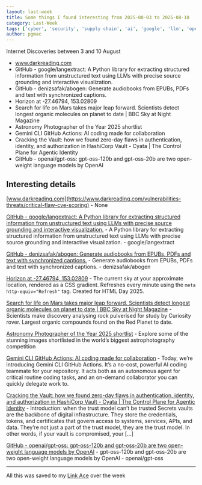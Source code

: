 ```yaml
---
layout: last-week
title: Some things I found interesting from 2025-08-03 to 2025-08-10
category: Last-Week
tags: ['cyber', 'security', 'supply chain', 'ai', 'google', 'llm', 'open source', 'python', 'text', 'ai', 'llm', 'text-to-speech', 'space', 'photography', 'actions', 'ai', 'github', 'google', 'llm', 'pentest', 'security', 'vulnerability', 'ai', 'llm', 'open source', 'technology']
author: pgmac
---
```


Internet Discoveries between  3 and 10 August

- www.darkreading.com
- GitHub - google/langextract: A Python library for extracting structured information from unstructured text using LLMs with precise source grounding and interactive visualization.
- GitHub - denizsafak/abogen: Generate audiobooks from EPUBs, PDFs and text with synchronized captions.
- Horizon at -27.46794, 153.02809
- Search for life on Mars takes major leap forward. Scientists detect longest organic molecules on planet to date | BBC Sky at Night Magazine
- Astronomy Photographer of the Year 2025 shortlist
- Gemini CLI GitHub Actions: AI coding made for collaboration
- Cracking the Vault: how we found zero-day flaws in authentication, identity, and authorization in HashiCorp Vault - Cyata | The Control Plane for Agentic Identity
- GitHub - openai/gpt-oss: gpt-oss-120b and gpt-oss-20b are two open-weight language models by OpenAI

## Interesting details

<a name="www.darkreading.com">[www.darkreading.com](https://www.darkreading.com/vulnerabilities-threats/critical-flaw-cve-scoring)</a> - None

<a name="GitHub - google/langextract: A Python library for extracting structured information from unstructured text using LLMs with precise source grounding and interactive visualization.">[GitHub - google/langextract: A Python library for extracting structured information from unstructured text using LLMs with precise source grounding and interactive visualization.](https://github.com/google/langextract)</a> - A Python library for extracting structured information from unstructured text using LLMs with precise source grounding and interactive visualization. - google/langextract

<a name="GitHub - denizsafak/abogen: Generate audiobooks from EPUBs, PDFs and text with synchronized captions.">[GitHub - denizsafak/abogen: Generate audiobooks from EPUBs, PDFs and text with synchronized captions.](https://github.com/denizsafak/abogen)</a> - Generate audiobooks from EPUBs, PDFs and text with synchronized captions. - denizsafak/abogen

<a name="Horizon at -27.46794, 153.02809">[Horizon at -27.46794, 153.02809](https://sky.dlazaro.ca/)</a> - The current sky at your approximate location, rendered as a CSS gradient. Refreshes every minute using the `meta http-equiv="Refresh"` tag. Created for HTML Day 2025.

<a name="Search for life on Mars takes major leap forward. Scientists detect longest organic molecules on planet to date | BBC Sky at Night Magazine">[Search for life on Mars takes major leap forward. Scientists detect longest organic molecules on planet to date | BBC Sky at Night Magazine](https://www.skyatnightmagazine.com/news/mars-longest-organic-molecules)</a> - Scientists make discovery analysing rock pulverised for study by Curiosity rover. Largest organic compounds found on the Red Planet to date.

<a name="Astronomy Photographer of the Year 2025 shortlist">[Astronomy Photographer of the Year 2025 shortlist](https://www.rmg.co.uk/whats-on/astronomy-photographer-year/galleries/2025-shortlist)</a> - Explore some of the stunning images shortlisted in the world’s biggest astrophotography competition

<a name="Gemini CLI GitHub Actions: AI coding made for collaboration">[Gemini CLI GitHub Actions: AI coding made for collaboration](https://blog.google/technology/developers/introducing-gemini-cli-github-actions/)</a> - Today, we’re introducing Gemini CLI GitHub Actions. It’s a no-cost, powerful AI coding teammate for your repository. It acts both as an autonomous agent for critical routine coding tasks, and an on-demand collaborator you can quickly delegate work to.

<a name="Cracking the Vault: how we found zero-day flaws in authentication, identity, and authorization in HashiCorp Vault - Cyata | The Control Plane for Agentic Identity">[Cracking the Vault: how we found zero-day flaws in authentication, identity, and authorization in HashiCorp Vault - Cyata | The Control Plane for Agentic Identity](https://cyata.ai/blog/cracking-the-vault-how-we-found-zero-day-flaws-in-authentication-identity-and-authorization-in-hashicorp-vault/)</a> - Introduction: when the trust model can’t be trusted Secrets vaults are the backbone of digital infrastructure. They store the credentials, tokens, and certificates that govern access to systems, services, APIs, and data. They’re not just a part of the trust model, they are the trust model. In other words, if your vault is compromised, your […]

<a name="GitHub - openai/gpt-oss: gpt-oss-120b and gpt-oss-20b are two open-weight language models by OpenAI">[GitHub - openai/gpt-oss: gpt-oss-120b and gpt-oss-20b are two open-weight language models by OpenAI](https://github.com/openai/gpt-oss)</a> - gpt-oss-120b and gpt-oss-20b are two open-weight language models by OpenAI - openai/gpt-oss


---

All this was saved to my [Link Ace](https://links.pgmac.net.au/) over the week
